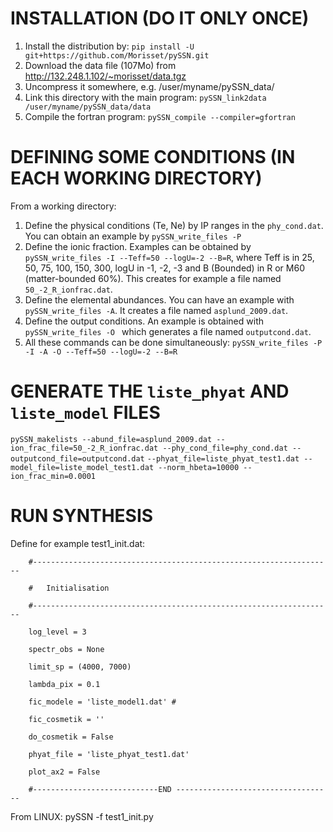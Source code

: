 INSTALLATION (DO IT ONLY ONCE)
======


1. Install the distribution by: `pip install -U git+https://github.com/Morisset/pySSN.git`
1. Download the data file (107Mo) from http://132.248.1.102/~morisset/data.tgz
1. Uncompress it somewhere, e.g. /user/myname/pySSN_data/
1. Link this directory with the main program: `pySSN_link2data /user/myname/pySSN_data/data`
1. Compile the fortran program: `pySSN_compile --compiler=gfortran`

DEFINING SOME CONDITIONS (IN EACH WORKING DIRECTORY)
======
From a working directory:

1. Define the physical conditions (Te, Ne) by IP ranges in the `phy_cond.dat`. You can obtain an example by `pySSN_write_files -P`
1. Define the ionic fraction. Examples can be obtained by `pySSN_write_files -I --Teff=50 --logU=-2 --B=R`, where Teff is in 25, 50, 75, 100, 150, 300, logU in -1, -2, -3 and B (Bounded) in R or M60 (matter-bounded 60%). This creates for example a file named `50_-2_R_ionfrac.dat`.
1. Define the elemental abundances. You can have an example with `pySSN_write_files -A`. It creates a file named `asplund_2009.dat`.
1. Define the output conditions. An example is obtained with `pySSN_write_files -O ` which generates a file named `outputcond.dat`.
1. All these commands can be done simultaneously: `pySSN_write_files -P -I -A -O --Teff=50 --logU=-2 --B=R`

GENERATE THE `liste_phyat` AND `liste_model` FILES
====

`pySSN_makelists --abund_file=asplund_2009.dat --ion_frac_file=50_-2_R_ionfrac.dat --phy_cond_file=phy_cond.dat --outputcond_file=outputcond.dat` 
`--phyat_file=liste_phyat_test1.dat --model_file=liste_model_test1.dat --norm_hbeta=10000 --ion_frac_min=0.0001`


RUN SYNTHESIS
=====


Define for example test1_init.dat:

		#-------------------------------------------------------------------

		#   Initialisation

		#-------------------------------------------------------------------

		log_level = 3

		spectr_obs = None

		limit_sp = (4000, 7000)

		lambda_pix = 0.1 

		fic_modele = 'liste_model1.dat' #

		fic_cosmetik = ''

		do_cosmetik = False

		phyat_file = 'liste_phyat_test1.dat'
	
		plot_ax2 = False
		
		#----------------------------END -----------------------------------

From LINUX: 
	pySSN -f test1_init.py


